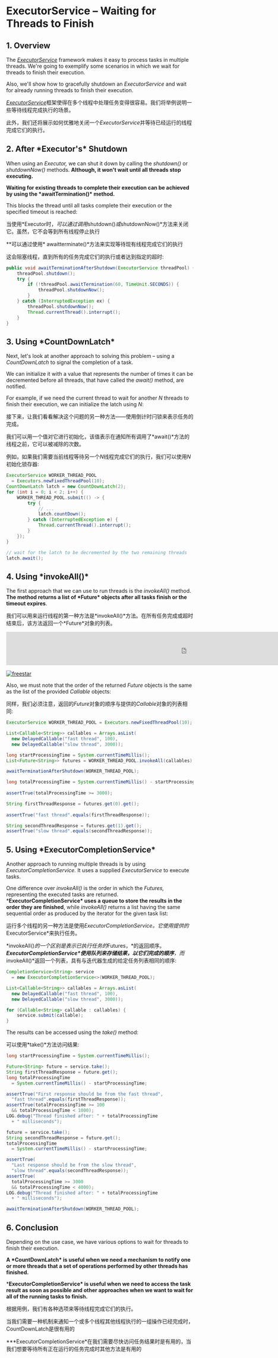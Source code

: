 # ExecutorService – Waiting for Threads to Finish

## **1. Overview**

The [*ExecutorService*](https://www.baeldung.com/java-executor-service-tutorial) framework makes it easy to process tasks in multiple threads. We're going to exemplify some scenarios in which we wait for threads to finish their execution.

Also, we'll show how to gracefully shutdown an *ExecutorService* and wait for already running threads to finish their execution.

[*ExecutorService*](https://www.baeldung.com/java-executor-service-tutorial)框架使得在多个线程中处理任务变得很容易。我们将举例说明一些等待线程完成执行的场景。

此外，我们还将展示如何优雅地关闭一个*ExecutorService*并等待已经运行的线程完成它们的执行。

## **2. After \*Executor's\* Shutdown**

When using an *Executor,* we can shut it down by calling the *shutdown()* or *shutdownNow()* methods. **Although, it won't wait until all threads stop executing.**

**Waiting for existing threads to complete their execution can be achieved by using the \*awaitTermination()\* method.**

This blocks the thread until all tasks complete their execution or the specified timeout is reached:

当使用*Executor时，*可以通过调用*shutdown()*或*shutdownNow()*方法来关闭它。虽然，它不会等到所有线程停止执行

**可以通过使用\* awaitterminate()\*方法来实现等待现有线程完成它们的执行

这会阻塞线程，直到所有的任务完成它们的执行或者达到指定的超时:

```java
public void awaitTerminationAfterShutdown(ExecutorService threadPool) {
    threadPool.shutdown();
    try {
        if (!threadPool.awaitTermination(60, TimeUnit.SECONDS)) {
            threadPool.shutdownNow();
        }
    } catch (InterruptedException ex) {
        threadPool.shutdownNow();
        Thread.currentThread().interrupt();
    }
}
```

## **3. Using \*CountDownLatch\***

Next, let's look at another approach to solving this problem – using a *CountDownLatch* to signal the completion of a task.

We can initialize it with a value that represents the number of times it can be decremented before all threads, that have called the *await()* method, are notified.

For example, if we need the current thread to wait for another *N* threads to finish their execution, we can initialize the latch using *N*:

接下来，让我们看看解决这个问题的另一种方法——使用倒计时闩锁来表示任务的完成。

我们可以用一个值对它进行初始化，该值表示在通知所有调用了*await()*方法的线程之前，它可以被减除的次数。

例如，如果我们需要当前线程等待另一个*N*线程完成它们的执行，我们可以使用*N*初始化锁存器:

```java
ExecutorService WORKER_THREAD_POOL 
  = Executors.newFixedThreadPool(10);
CountDownLatch latch = new CountDownLatch(2);
for (int i = 0; i < 2; i++) {
    WORKER_THREAD_POOL.submit(() -> {
        try {
            // ...
            latch.countDown();
        } catch (InterruptedException e) {
            Thread.currentThread().interrupt();
        }
    });
}

// wait for the latch to be decremented by the two remaining threads
latch.await();
```

## **4. Using \*invokeAll()\***

The first approach that we can use to run threads is the *invokeAll()* method. **The method returns a list of \*Future\* objects after all tasks finish or the timeout expires**.

我们可以用来运行线程的第一种方法是*invokeAll()*方法。在所有任务完成或超时结束后，该方法返回一个\*Future\*对象的列表。

<iframe frameborder="0" src="https://695f6c3c4f87c0215d78782663f0b71e.safeframe.googlesyndication.com/safeframe/1-0-38/html/container.html" id="google_ads_iframe_/15184186/baeldung_incontent_dynamic_desktop_0" title="3rd party ad content" name="" scrolling="no" marginwidth="0" marginheight="0" width="970" height="90" data-is-safeframe="true" sandbox="allow-forms allow-popups allow-popups-to-escape-sandbox allow-same-origin allow-scripts allow-top-navigation-by-user-activation" allow="conversion-measurement ‘src’" data-google-container-id="8" data-load-complete="true" style="box-sizing: border-box; border: 0px; vertical-align: bottom;"></iframe>

[![freestar](https://a.pub.network/core/imgs/fslogo-green.svg)](https://freestar.com/?utm_medium=ad_container&utm_source=branding&utm_name=baeldung_incontent_dynamic_desktop)

Also, we must note that the order of the returned *Future* objects is the same as the list of the provided *Callable* objects:

同样，我们必须注意，返回的*Future*对象的顺序与提供的*Callable*对象的列表相同:

```java
ExecutorService WORKER_THREAD_POOL = Executors.newFixedThreadPool(10);

List<Callable<String>> callables = Arrays.asList(
  new DelayedCallable("fast thread", 100), 
  new DelayedCallable("slow thread", 3000));

long startProcessingTime = System.currentTimeMillis();
List<Future<String>> futures = WORKER_THREAD_POOL.invokeAll(callables);

awaitTerminationAfterShutdown(WORKER_THREAD_POOL);

long totalProcessingTime = System.currentTimeMillis() - startProcessingTime;
 
assertTrue(totalProcessingTime >= 3000);

String firstThreadResponse = futures.get(0).get();
 
assertTrue("fast thread".equals(firstThreadResponse));

String secondThreadResponse = futures.get(1).get();
assertTrue("slow thread".equals(secondThreadResponse));
```

## **5. Using \*ExecutorCompletionService\***

Another approach to running multiple threads is by using *ExecutorCompletionService.* It uses a supplied *ExecutorService* to execute tasks.

One difference over *invokeAll()* is the order in which the *Futures,* representing the executed tasks are returned. ***ExecutorCompletionService\* uses a queue to store the results in the order they are finished**, while *invokeAll()* returns a list having the same sequential order as produced by the iterator for the given task list:

运行多个线程的另一种方法是使用*ExecutorCompletionService。它使用提供的*ExecutorService*来执行任务。

*invokeAll()*的一个区别是表示已执行任务的*Futures，*的返回顺序。***ExecutorCompletionService\*使用队列来存储结果，以它们完成的顺序**，而*invokeAll()*返回一个列表，具有与迭代器生成的给定任务列表相同的顺序:

```java
CompletionService<String> service
  = new ExecutorCompletionService<>(WORKER_THREAD_POOL);

List<Callable<String>> callables = Arrays.asList(
  new DelayedCallable("fast thread", 100), 
  new DelayedCallable("slow thread", 3000));

for (Callable<String> callable : callables) {
    service.submit(callable);
}
```

The results can be accessed using the *take()* method:

可以使用*take()*方法访问结果:

```java
long startProcessingTime = System.currentTimeMillis();

Future<String> future = service.take();
String firstThreadResponse = future.get();
long totalProcessingTime
  = System.currentTimeMillis() - startProcessingTime;

assertTrue("First response should be from the fast thread", 
  "fast thread".equals(firstThreadResponse));
assertTrue(totalProcessingTime >= 100
  && totalProcessingTime < 1000);
LOG.debug("Thread finished after: " + totalProcessingTime
  + " milliseconds");

future = service.take();
String secondThreadResponse = future.get();
totalProcessingTime
  = System.currentTimeMillis() - startProcessingTime;

assertTrue(
  "Last response should be from the slow thread", 
  "slow thread".equals(secondThreadResponse));
assertTrue(
  totalProcessingTime >= 3000
  && totalProcessingTime < 4000);
LOG.debug("Thread finished after: " + totalProcessingTime
  + " milliseconds");

awaitTerminationAfterShutdown(WORKER_THREAD_POOL);
```

## **6. Conclusion**

Depending on the use case, we have various options to wait for threads to finish their execution.

**A \*CountDownLatch\* is useful when we need a mechanism to notify one or more threads that a set of operations performed by other threads has finished.**

***ExecutorCompletionService\* is useful when we need to access the task result as soon as possible and other approaches when we want to wait for all of the running tasks to finish.**

根据用例，我们有各种选项来等待线程完成它们的执行。

当我们需要一种机制来通知一个或多个线程其他线程执行的一组操作已经完成时，CountDownLatch是很有用的

***ExecutorCompletionService\*在我们需要尽快访问任务结果时是有用的，当我们想要等待所有正在运行的任务完成时其他方法是有用的